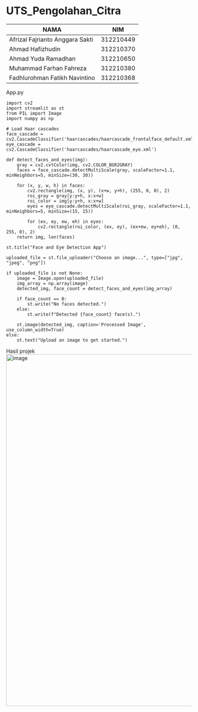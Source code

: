 # UTS_Pengolahan_Citra


| NAMA | NIM |
| - | - |
| Afrizal Fajrianto Anggara Sakti | 312210449 |
| Ahmad Hafizhudin | 312210370 |
| Ahmad Yuda Ramadhan | 312210650 |
| Muhammad Farhan Fahreza | 312210380 |
| Fadhlurohman Fatikh Navintino | 312210368 |



App.py
```
import cv2
import streamlit as st
from PIL import Image
import numpy as np

# Load Haar cascades
face_cascade = cv2.CascadeClassifier('haarcascades/haarcascade_frontalface_default.xml')
eye_cascade = cv2.CascadeClassifier('haarcascades/haarcascade_eye.xml')

def detect_faces_and_eyes(img):
    gray = cv2.cvtColor(img, cv2.COLOR_BGR2GRAY)
    faces = face_cascade.detectMultiScale(gray, scaleFactor=1.1, minNeighbors=5, minSize=(30, 30))
    
    for (x, y, w, h) in faces:
        cv2.rectangle(img, (x, y), (x+w, y+h), (255, 0, 0), 2)
        roi_gray = gray[y:y+h, x:x+w]
        roi_color = img[y:y+h, x:x+w]
        eyes = eye_cascade.detectMultiScale(roi_gray, scaleFactor=1.1, minNeighbors=5, minSize=(15, 15))
        
        for (ex, ey, ew, eh) in eyes:
            cv2.rectangle(roi_color, (ex, ey), (ex+ew, ey+eh), (0, 255, 0), 2)
    return img, len(faces)

st.title("Face and Eye Detection App")

uploaded_file = st.file_uploader("Choose an image...", type=["jpg", "jpeg", "png"])

if uploaded_file is not None:
    image = Image.open(uploaded_file)
    img_array = np.array(image)
    detected_img, face_count = detect_faces_and_eyes(img_array)
    
    if face_count == 0:
        st.write("No faces detected.")
    else:
        st.write(f"Detected {face_count} face(s).")
    
    st.image(detected_img, caption='Processed Image', use_column_width=True)
else:
    st.text("Upload an image to get started.")
```





Hasil projek
<img width="956" alt="image" src="https://github.com/afrizalfajrianto/UTS_Pengolahan_Citra/assets/115614098/c55c90d4-bc88-4af3-8a1e-96015877bae5">


